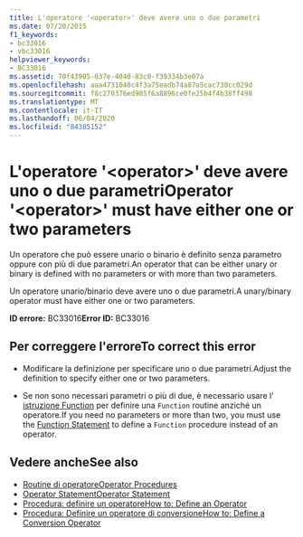 ```yaml
---
title: L'operatore '<operator>' deve avere uno o due parametri
ms.date: 07/20/2015
f1_keywords:
- bc33016
- vbc33016
helpviewer_keywords:
- BC33016
ms.assetid: 70f43905-037e-4040-83c0-f39334b3e07a
ms.openlocfilehash: aaa4731040c4f3a75eadb74a87a5cac738cc029d
ms.sourcegitcommit: f8c270376ed905f6a8896ce0fe25b4f4b38ff498
ms.translationtype: MT
ms.contentlocale: it-IT
ms.lasthandoff: 06/04/2020
ms.locfileid: "84385152"
---
```

# <a name="operator-operator-must-have-either-one-or-two-parameters"></a><span data-ttu-id="ad95f-102">L'operatore '\<operator>' deve avere uno o due parametri</span><span class="sxs-lookup"><span data-stu-id="ad95f-102">Operator '\<operator>' must have either one or two parameters</span></span>
<span data-ttu-id="ad95f-103">Un operatore che può essere unario o binario è definito senza parametro oppure con più di due parametri.</span><span class="sxs-lookup"><span data-stu-id="ad95f-103">An operator that can be either unary or binary is defined with no parameters or with more than two parameters.</span></span>  
  
 <span data-ttu-id="ad95f-104">Un operatore unario/binario deve avere uno o due parametri.</span><span class="sxs-lookup"><span data-stu-id="ad95f-104">A unary/binary operator must have either one or two parameters.</span></span>  
  
 <span data-ttu-id="ad95f-105">**ID errore:** BC33016</span><span class="sxs-lookup"><span data-stu-id="ad95f-105">**Error ID:** BC33016</span></span>  
  
## <a name="to-correct-this-error"></a><span data-ttu-id="ad95f-106">Per correggere l'errore</span><span class="sxs-lookup"><span data-stu-id="ad95f-106">To correct this error</span></span>  
  
- <span data-ttu-id="ad95f-107">Modificare la definizione per specificare uno o due parametri.</span><span class="sxs-lookup"><span data-stu-id="ad95f-107">Adjust the definition to specify either one or two parameters.</span></span>  
  
- <span data-ttu-id="ad95f-108">Se non sono necessari parametri o più di due, è necessario usare l' [istruzione Function](../language-reference/statements/function-statement.md) per definire una `Function` routine anziché un operatore.</span><span class="sxs-lookup"><span data-stu-id="ad95f-108">If you need no parameters or more than two, you must use the [Function Statement](../language-reference/statements/function-statement.md) to define a `Function` procedure instead of an operator.</span></span>  
  
## <a name="see-also"></a><span data-ttu-id="ad95f-109">Vedere anche</span><span class="sxs-lookup"><span data-stu-id="ad95f-109">See also</span></span>

- [<span data-ttu-id="ad95f-110">Routine di operatore</span><span class="sxs-lookup"><span data-stu-id="ad95f-110">Operator Procedures</span></span>](../programming-guide/language-features/procedures/operator-procedures.md)
- [<span data-ttu-id="ad95f-111">Operator Statement</span><span class="sxs-lookup"><span data-stu-id="ad95f-111">Operator Statement</span></span>](../language-reference/statements/operator-statement.md)
- [<span data-ttu-id="ad95f-112">Procedura: definire un operatore</span><span class="sxs-lookup"><span data-stu-id="ad95f-112">How to: Define an Operator</span></span>](../programming-guide/language-features/procedures/how-to-define-an-operator.md)
- [<span data-ttu-id="ad95f-113">Procedura: Definire un operatore di conversione</span><span class="sxs-lookup"><span data-stu-id="ad95f-113">How to: Define a Conversion Operator</span></span>](../programming-guide/language-features/procedures/how-to-define-a-conversion-operator.md)
